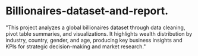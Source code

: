 # Billionaires-dataset-and-report.
"This project analyzes a global billionaires dataset through data cleaning, pivot table summaries, and visualizations. It highlights wealth distribution by industry, country, gender, and age, producing key business insights and KPIs for strategic decision-making and market research."
